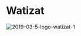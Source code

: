 # Watizat

![2019-03-5-logo-watizat-1](https://github.com/aliceout/Watizat-database/assets/10231985/ff29c468-8918-4507-9fc5-8aecb91a0ef0)
